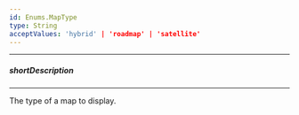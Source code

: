 ```yaml
---
id: Enums.MapType
type: String
acceptValues: 'hybrid' | 'roadmap' | 'satellite'
---
```

---
##### shortDescription
<!-- Description goes here -->

---
<!-- Description goes here -->
The type of a map to display.